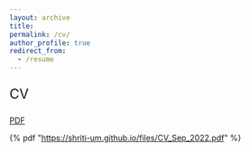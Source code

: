 ```yaml
---
layout: archive
title:
permalink: /cv/
author_profile: true
redirect_from:
  - /resume
---
```


<p style="font-size: 18pt; font-style: bold;">CV</p>

[PDF](https://shriti-um.github.io/files/CV_Sep_2022.pdf)

{% pdf "https://shriti-um.github.io/files/CV_Sep_2022.pdf" %}